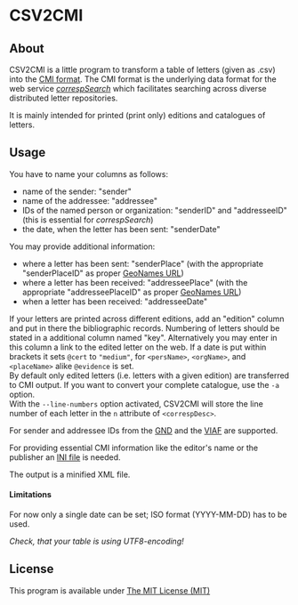 # CSV2CMI

## About

CSV2CMI is a little program to transform a table of letters (given as .csv) into the [CMI format](https://github.com/TEI-Correspondence-SIG/CMIF).
The CMI format is the underlying data format for the web service *[correspSearch](https://correspsearch.net)* which facilitates searching across diverse distributed letter repositories.

It is mainly intended for printed (print only) editions and catalogues of letters.

## Usage

You have to name your columns as follows:
* name of the sender: "sender"
* name of the addressee: "addressee"
* IDs of the named person or organization: "senderID" and "addresseeID" (this is essential for *correspSearch*)
* the date, when the letter has been sent: "senderDate"

You may provide additional information:
* where a letter has been sent: "senderPlace" (with the appropriate "senderPlaceID" as proper [GeoNames URL](http://www.geonames.org/))
* where a letter has been received: "addresseePlace" (with the appropriate "addresseePlaceID" as proper [GeoNames URL](http://www.geonames.org/))
* when a letter has been received: "addresseeDate"

If your letters are printed across different editions, add an "edition" column and put in there the bibliographic records. Numbering of letters should be stated in a additional column named "key". Alternatively you may enter in this column a link to the edited letter on the web.
If a date is put within brackets it sets `@cert` to `"medium"`, for `<persName>`, `<orgName>`, and `<placeName>`  alike `@evidence` is set.  
By default only edited letters (i.e. letters with a given edition) are transferred to CMI output. If you want to convert your complete catalogue, use the `-a` option.  
With the `--line-numbers` option activated, CSV2CMI will store the line number of each letter in the `n` attribute of `<correspDesc>`.

For sender and addressee IDs from the [GND](http://www.dnb.de/gnd) and the [VIAF](http://www.viaf.org/) are supported.

For providing essential CMI information like the editor's name or the publisher an [INI file](https://en.wikipedia.org/wiki/INI_file) is needed.

The output is a minified XML file.


#### Limitations
For now only a single date can be set; ISO format (YYYY-MM-DD) has to be used.

*Check, that your table is using UTF8-encoding!*

## License

This program is available under [The MIT License (MIT)](https://opensource.org/licenses/MIT)
